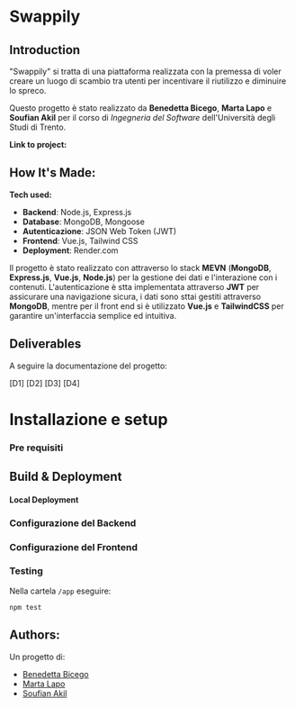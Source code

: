 # Swappily
## Introduction
"Swappily" si tratta di una piattaforma realizzata con la premessa di voler creare un luogo di scambio tra utenti per incentivare il riutilizzo e diminuire lo spreco. 

Questo progetto è stato realizzato da **Benedetta Bicego**, **Marta Lapo** e **Soufian Akil** per il corso di *Ingegneria del Software* dell'Università degli Studi di Trento. 

**Link to project:** 


## How It's Made:

**Tech used:** 
- **Backend**: Node.js, Express.js
- **Database**: MongoDB, Mongoose
- **Autenticazione**: JSON Web Token (JWT)
- **Frontend**: Vue.js, Tailwind CSS
- **Deployment**: Render.com

Il progetto è stato realizzato con attraverso lo stack **MEVN** (**MongoDB**, **Express.js**, **Vue.js**, **Node.js**) per la gestione dei dati e l'interazione con i contenuti. L'autenticazione è stta implementata attraverso **JWT** per assicurare una navigazione sicura, i dati sono sttai gestiti attraverso **MongoDB**, mentre per il front end si è utilizzato **Vue.js** e **TailwindCSS** per garantire un'interfaccia semplice ed intuitiva.

## Deliverables
A seguire la documentazione del progetto:

[D1] [D2] [D3] [D4]

# Installazione e setup

### Pre requisiti

## Build & Deployment

#### Local Deployment

### Configurazione del Backend

### Configurazione del Frontend


### Testing
Nella cartela `/app` eseguire:

```
npm test
```

## Authors:
Un progetto di:

- [Benedetta Bicego](https://github.com/bennybicego) 
- [Marta Lapo](https://github.com/lapoma)
- [Soufian Akil](https://github.com/souph) 


